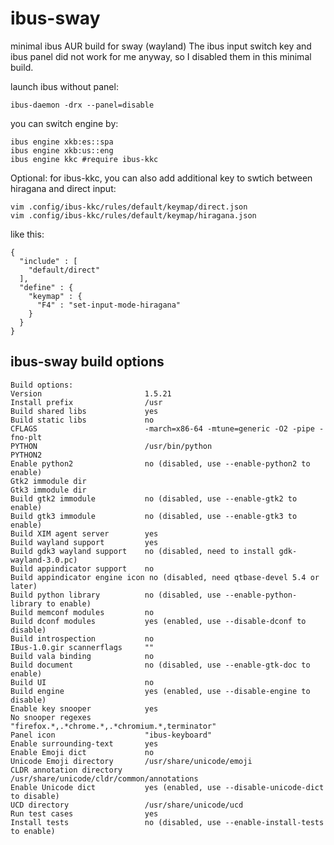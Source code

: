 # ibus-sway
minimal ibus AUR build for sway (wayland)
The ibus input switch key and ibus panel did not work for me anyway, so I disabled them in
this minimal build.

launch ibus without panel:

	ibus-daemon -drx --panel=disable

you can switch engine by:

	ibus engine xkb:es::spa
	ibus engine xkb:us::eng
	ibus engine kkc #require ibus-kkc

Optional: for ibus-kkc, you can also add additional key to swtich between hiragana and direct input:

	vim .config/ibus-kkc/rules/default/keymap/direct.json
	vim .config/ibus-kkc/rules/default/keymap/hiragana.json

like this:

	{
	  "include" : [
	    "default/direct"
	  ],
	  "define" : {
	    "keymap" : {
	      "F4" : "set-input-mode-hiragana"
	    }
	  }
	}

## ibus-sway build options

	Build options:
	Version                       1.5.21
	Install prefix                /usr
	Build shared libs             yes
	Build static libs             no
	CFLAGS                        -march=x86-64 -mtune=generic -O2 -pipe -fno-plt
	PYTHON                        /usr/bin/python
	PYTHON2
	Enable python2                no (disabled, use --enable-python2 to enable)
	Gtk2 immodule dir
	Gtk3 immodule dir
	Build gtk2 immodule           no (disabled, use --enable-gtk2 to enable)
	Build gtk3 immodule           no (disabled, use --enable-gtk3 to enable)
	Build XIM agent server        yes
	Build wayland support         yes
	Build gdk3 wayland support    no (disabled, need to install gdk-wayland-3.0.pc)
	Build appindicator support    no
	Build appindicator engine icon no (disabled, need qtbase-devel 5.4 or later)
	Build python library          no (disabled, use --enable-python-library to enable)
	Build memconf modules         no
	Build dconf modules           yes (enabled, use --disable-dconf to disable)
	Build introspection           no
	IBus-1.0.gir scannerflags     ""
	Build vala binding            no
	Build document                no (disabled, use --enable-gtk-doc to enable)
	Build UI                      no
	Build engine                  yes (enabled, use --disable-engine to disable)
	Enable key snooper            yes
	No snooper regexes            "firefox.*,.*chrome.*,.*chromium.*,terminator"
	Panel icon                    "ibus-keyboard"
	Enable surrounding-text       yes
	Enable Emoji dict             no
	Unicode Emoji directory       /usr/share/unicode/emoji
	CLDR annotation directory     /usr/share/unicode/cldr/common/annotations
	Enable Unicode dict           yes (enabled, use --disable-unicode-dict to disable)
	UCD directory                 /usr/share/unicode/ucd
	Run test cases                yes
	Install tests                 no (disabled, use --enable-install-tests to enable)

